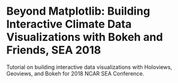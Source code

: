 # Beyond Matplotlib: Building Interactive Climate Data Visualizations with Bokeh and Friends, SEA 2018

Tutorial on building interactive data visualizations with Holoviews, Geoviews, and Bokeh for 2018 NCAR SEA Conference.

